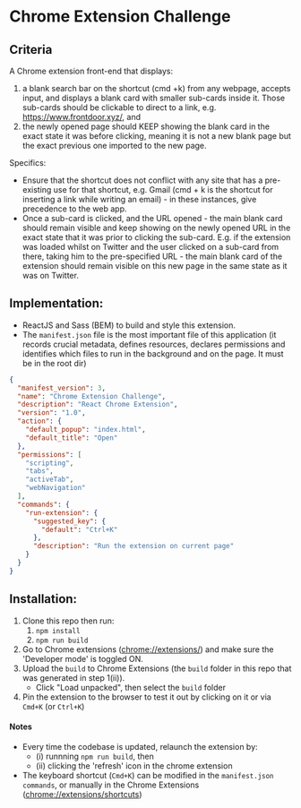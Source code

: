 # Chrome Extension Challenge

## Criteria
A Chrome extension front-end that displays:
  1. a blank search bar on the shortcut (cmd +k) from any webpage, accepts input, and displays a blank card with smaller sub-cards inside it. Those sub-cards should be clickable to direct to a link, e.g. https://www.frontdoor.xyz/, and 
  2. the newly opened page should KEEP showing the blank card in the exact state it was before clicking, meaning it is not a new blank page but the exact previous one imported to the new page.

Specifics:
- Ensure that the shortcut does not conflict with any site that has a pre-existing use for that shortcut, e.g. Gmail (cmd + k is the shortcut for inserting a link while writing an email) - in these instances, give precedence to the web app.
- Once a sub-card is clicked, and the URL opened - the main blank card should remain visible and keep showing on the newly opened URL in the exact state that it was prior to clicking the sub-card. E.g. if the extension was loaded whilst on Twitter and the user clicked on a sub-card from there, taking him to the pre-specified URL - the main blank card of the extension should remain visible on this new page in the same state as it was on Twitter.

## Implementation:
- ReactJS and Sass (BEM) to build and style this extension.
- The `manifest.json` file is the most important file of this application (it records crucial metadata, defines resources, declares permissions and identifies which files to run in the background and on the page. It must be in the root dir)
```json
{
  "manifest_version": 3,
  "name": "Chrome Extension Challenge",
  "description": "React Chrome Extension",
  "version": "1.0",
  "action": {
    "default_popup": "index.html",
    "default_title": "Open"
  },
  "permissions": [
    "scripting",
    "tabs",
    "activeTab",
    "webNavigation"
  ],
  "commands": {
    "run-extension": {
      "suggested_key": {
        "default": "Ctrl+K"
      },
      "description": "Run the extension on current page"
    }
  }
}
```

## Installation:
1. Clone this repo then run:
    1.  `npm install`
    2. `npm run build`
2. Go to Chrome extensions ([chrome://extensions/](chrome://extensions/)) and make sure the 'Developer mode' is toggled ON.
3. Upload the `build` to Chrome Extensions (the `build` folder in this repo that was generated in step 1(ii)).
    - Click "Load unpacked", then select the `build` folder 
4. Pin the extension to the browser to test it out by clicking on it or via `Cmd+K` (or `Ctrl+K`)

#### Notes 
- Every time the codebase is updated, relaunch the extension by: 
    - (i) runnning `npm run build`, then
    - (ii) clicking the 'refresh' icon in the chrome extension
- The keyboard shortcut (`Cmd+K`) can be modified in the `manifest.json` `commands`, or manually in the Chrome Extensions ([chrome://extensions/shortcuts](chrome://extensions/shortcuts))

